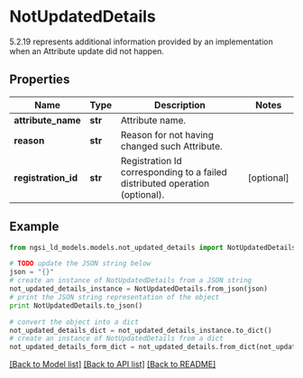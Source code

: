 # NotUpdatedDetails

5.2.19 represents additional information provided by an implementation when an Attribute update did not happen. 

## Properties

Name | Type | Description | Notes
------------ | ------------- | ------------- | -------------
**attribute_name** | **str** | Attribute name.  | 
**reason** | **str** | Reason for not having changed such Attribute.  | 
**registration_id** | **str** | Registration Id corresponding to a failed distributed operation (optional).  | [optional] 

## Example

```python
from ngsi_ld_models.models.not_updated_details import NotUpdatedDetails

# TODO update the JSON string below
json = "{}"
# create an instance of NotUpdatedDetails from a JSON string
not_updated_details_instance = NotUpdatedDetails.from_json(json)
# print the JSON string representation of the object
print NotUpdatedDetails.to_json()

# convert the object into a dict
not_updated_details_dict = not_updated_details_instance.to_dict()
# create an instance of NotUpdatedDetails from a dict
not_updated_details_form_dict = not_updated_details.from_dict(not_updated_details_dict)
```
[[Back to Model list]](../README.md#documentation-for-models) [[Back to API list]](../README.md#documentation-for-api-endpoints) [[Back to README]](../README.md)


